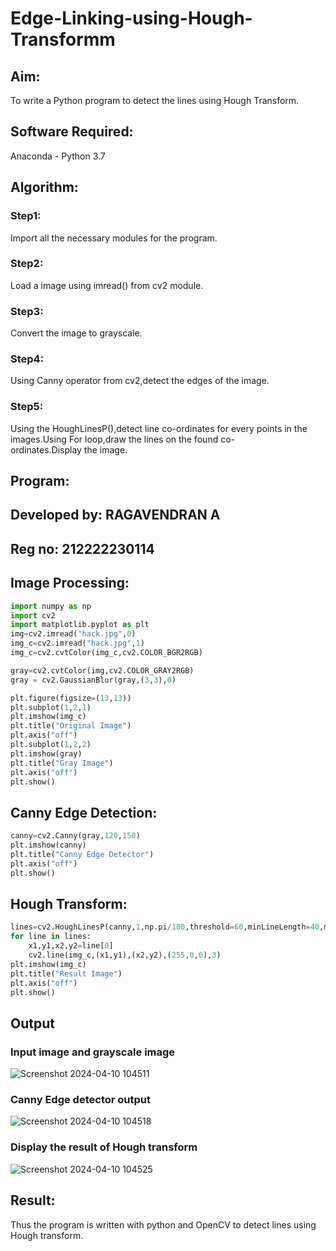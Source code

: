 # Edge-Linking-using-Hough-Transformm
## Aim:
To write a Python program to detect the lines using Hough Transform.

## Software Required:
Anaconda - Python 3.7

## Algorithm:
### Step1:

Import all the necessary modules for the program.
### Step2:

Load a image using imread() from cv2 module.
### Step3:

Convert the image to grayscale.
### Step4:

Using Canny operator from cv2,detect the edges of the image.
### Step5:

Using the HoughLinesP(),detect line co-ordinates for every points in the images.Using For loop,draw the lines on the found co-ordinates.Display the image.

## Program:

## Developed by: RAGAVENDRAN A
## Reg no: 212222230114

## Image Processing:
```python
import numpy as np
import cv2
import matplotlib.pyplot as plt
img=cv2.imread("hack.jpg",0)
img_c=cv2.imread("hack.jpg",1)
img_c=cv2.cvtColor(img_c,cv2.COLOR_BGR2RGB)

gray=cv2.cvtColor(img,cv2.COLOR_GRAY2RGB)
gray = cv2.GaussianBlur(gray,(3,3),0)

plt.figure(figsize=(13,13))
plt.subplot(1,2,1)
plt.imshow(img_c)
plt.title("Original Image")
plt.axis("off")
plt.subplot(1,2,2)
plt.imshow(gray)
plt.title("Gray Image")
plt.axis("off")
plt.show()
```
## Canny Edge Detection:
```python
canny=cv2.Canny(gray,120,150)
plt.imshow(canny)
plt.title("Canny Edge Detector")
plt.axis("off")
plt.show()
```
## Hough Transform:
```python
lines=cv2.HoughLinesP(canny,1,np.pi/180,threshold=60,minLineLength=40,maxLineGap=200)
for line in lines:
    x1,y1,x2,y2=line[0]
    cv2.line(img_c,(x1,y1),(x2,y2),(255,0,0),3)
plt.imshow(img_c)
plt.title("Result Image")
plt.axis("off")
plt.show()
```

## Output

### Input image and grayscale image

![Screenshot 2024-04-10 104511](https://github.com/ragavanayyadurai/Edge-Linking-using-Hough-Transformm/assets/118749557/5d8f9a1c-71b0-46a9-af6d-096af9fd2050)



### Canny Edge detector output

![Screenshot 2024-04-10 104518](https://github.com/ragavanayyadurai/Edge-Linking-using-Hough-Transformm/assets/118749557/9c2b5789-9ac4-4352-b652-255372f8c995)


### Display the result of Hough transform

![Screenshot 2024-04-10 104525](https://github.com/ragavanayyadurai/Edge-Linking-using-Hough-Transformm/assets/118749557/4af9823d-d7cd-4f5e-bf20-8735def0e575)


## Result:
Thus the program is written with python and OpenCV to detect lines using Hough transform.

